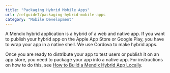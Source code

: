 ```yaml
---
title: "Packaging Hybrid Mobile Apps"
url: /refguide7/packaging-hybrid-mobile-apps
category: "Mobile Development"
---
```


A Mendix hybrid application is a hybrid of a web and native app. If you want to publish your hybrid app on the Apple App Store or Google Play, you have to wrap your app in a native shell. We use Cordova to make hybrid apps. 

Once you are ready to distribute your app to test users or publish it on an app store, you need to package your app into a native app. For instructions on how to do this, see [How to Build a Mendix Hybrid App Locally](/howto8/mobile/build-hybrid-locally).
